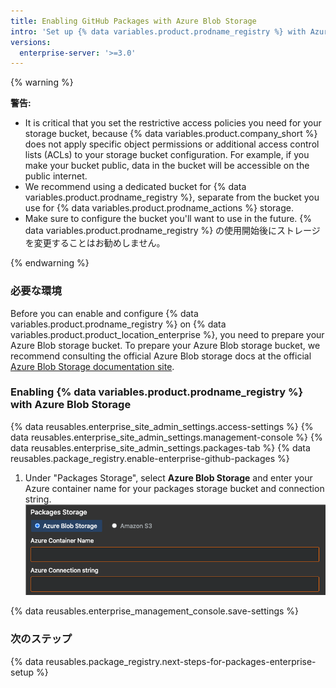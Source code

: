 ```yaml
---
title: Enabling GitHub Packages with Azure Blob Storage
intro: 'Set up {% data variables.product.prodname_registry %} with Azure Blob Storage as your external storage.'
versions:
  enterprise-server: '>=3.0'
---
```


{% warning %}

**警告:**
- It is critical that you set the restrictive access policies you need for your storage bucket, because {% data variables.product.company_short %} does not apply specific object permissions or additional access control lists (ACLs) to your storage bucket configuration. For example, if you make your bucket public, data in the bucket will be accessible on the public internet.
- We recommend using a dedicated bucket for {% data variables.product.prodname_registry %}, separate from the bucket you use for {% data variables.product.prodname_actions %} storage.
- Make sure to configure the bucket you'll want to use in the future. {% data variables.product.prodname_registry %} の使用開始後にストレージを変更することはお勧めしません。

{% endwarning %}

### 必要な環境

Before you can enable and configure {% data variables.product.prodname_registry %} on {% data variables.product.product_location_enterprise %}, you need to prepare your Azure Blob storage bucket. To prepare your Azure Blob storage bucket, we recommend consulting the official Azure Blob storage docs at the official [Azure Blob Storage documentation site](https://docs.microsoft.com/en-us/azure/storage/blobs/).

### Enabling {% data variables.product.prodname_registry %} with Azure Blob Storage

{% data reusables.enterprise_site_admin_settings.access-settings %}
{% data reusables.enterprise_site_admin_settings.management-console %}
{% data reusables.enterprise_site_admin_settings.packages-tab %}
{% data reusables.package_registry.enable-enterprise-github-packages %}
1. Under "Packages Storage", select **Azure Blob Storage** and enter your Azure container name for your packages storage bucket and connection string. ![Azure Blob storage container name and connection string boxes](/assets/images/help/package-registry/azure-blob-storage-settings.png)

{% data reusables.enterprise_management_console.save-settings %}

### 次のステップ

{% data reusables.package_registry.next-steps-for-packages-enterprise-setup %}
